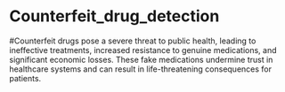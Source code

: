 # Counterfeit_drug_detection
#Counterfeit drugs pose a severe threat to public health, leading to ineffective treatments, increased resistance to genuine medications, and significant economic losses. These fake medications undermine trust in healthcare systems and can result in life-threatening consequences for patients.
